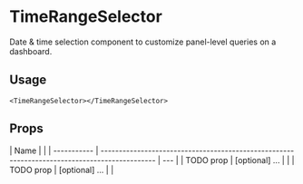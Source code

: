 # TimeRangeSelector

Date & time selection component to customize panel-level queries on a dashboard.

## Usage

```tsx
<TimeRangeSelector></TimeRangeSelector>
```

## Props

| Name        |                                                                                               |
| ----------- | --------------------------------------------------------------------------------------------- | --- |
| TODO prop   | [optional] ...                                                                                |     |
| TODO prop   | [optional] ...                                                                                |     |
